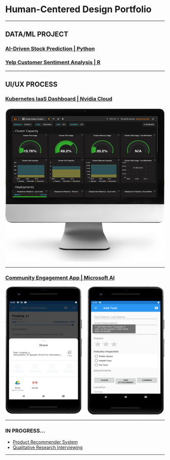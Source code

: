 # Human-Centered Design Portfolio

---
## DATA/ML PROJECT


### [AI-Driven Stock Prediction | Python](/pdf/StealthWealthPoster.pdf)

### [Yelp Customer Sentiment Analysis | R](http://example.com/)




---

## UI/UX PROCESS

### [Kubernetes IaaS Dashboard | Nvidia Cloud](/pdf/k8s.pdf)
<img src="images/k8s.PNG?raw=true"/>
<br>

---
### [Community Engagement App | Microsoft AI](/pdf/engage.pdf)
<img src="images/engagementApp.PNG?raw=true"/>
<br>

---


### IN PROGRESS...
- [Product Recommender System](http://example.com/)	
- [Qualitative Research Interviewing](http://example.com/)

---




